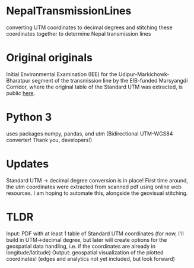 # NepalTransmissionLines
converting UTM coordinates to decimal degrees and stitching these coordinates together to determine Nepal transmission lines

# Original originals 
Initial Environmental Examination (IEE) for the Udipur-Markichowk-Bharatpur segment of the transmission line by the EIB-funded Marsyangdi Corridor, where the original table of the Standard UTM was extracted, is public [here](http://www.eib.org/infocentre/register/all/80938653.pdf).

# Python 3
uses packages numpy, pandas, and utm (Bidirectional UTM-WGS84 converter! Thank you, developers!)

# Updates
Standard UTM -> decimal degree conversion is in place!
First time around, the utm coordinates were extracted from scanned pdf using online web resources. I am hoping to automate this, alongside the geovisual stitching.

# TLDR
Input: PDF with at least 1 table of Standard UTM coordinates (for now, I'll build in UTM->decimal degree, but later will create options for the geospatial data handling, i.e. if the coordinates are already in longitude/latitude) 
Output: geospatial visualization of the plotted coordinates! (edges and analytics not yet included, but look forward)
